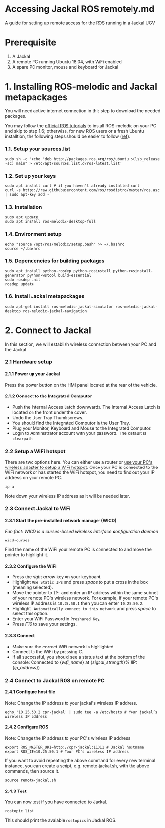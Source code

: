 # Accessing Jackal ROS remotely.md
A guide for setting up remote access for the ROS running in a Jackal UGV

# Prerequisite
1. A Jackal
2. A remote PC running Ubuntu 18.04, with WiFi enabled
3. A spare PC monitor, mouse and keyboard for Jackal

# 1. Installing ROS-melodic and Jackal metapackages
You will need active internet connection in this step to download the needed packages.

You may follow the [official ROS tutorials](http://wiki.ros.org/melodic/Installation/Ubuntu) to install ROS-melodic on your PC and skip to step 1.6; otherwise, for new ROS users or a fresh Ubuntu installtion, the following steps should be easier to follow ([ref](http://wiki.ros.org/melodic/Installation/Ubuntu)).

### 1.1. Setup your sources.list

```
sudo sh -c 'echo "deb http://packages.ros.org/ros/ubuntu $(lsb_release -sc) main" > /etc/apt/sources.list.d/ros-latest.list'
```

### 1.2. Set up your keys
```
sudo apt install curl # if you haven't already installed curl
curl -s https://raw.githubusercontent.com/ros/rosdistro/master/ros.asc | sudo apt-key add -
```

### 1.3. Installation
```
sudo apt update
sudo apt install ros-melodic-desktop-full
```

### 1.4. Environment setup
```
echo "source /opt/ros/melodic/setup.bash" >> ~/.bashrc
source ~/.bashrc
```

### 1.5. Dependencies for building packages
```
sudo apt install python-rosdep python-rosinstall python-rosinstall-generator python-wstool build-essential
sudo rosdep init
rosdep update
```

### 1.6. Install Jackal metapackages
```
sudo apt-get install ros-melodic-jackal-simulator ros-melodic-jackal-desktop ros-melodic-jackal-navigation
```


# 2. Connect to Jackal
In this section, we will establish wireless connection between your PC and the Jackal

### 2.1 Hardware setup
#### 2.1.1 Power up your Jackal
Press the power button on the HMI panel located at the rear of the vehicle.

#### 2.1.2 Connect to the Integrated Computor
- Push the Internal Access Latch downwards. The Internal Access Latch is located on the front under the cover.
- Undo the User Tray Thumbscrews.
- You should find the Integrated Computor in the User Tray.
- Plug your Monitor, Keyboard and Mouse to the Integrated Computor.
- Login to Administrator account with your password. The default is `clearpath`.

### 2.2 Setup a WiFi hotspot
There are two options here. You can either use a router or [use your PC's wireless adapter to setup a WiFi hotspot](https://www.linuxuprising.com/2018/09/how-to-create-wi-fi-hotspot-in-ubuntu.html). Once your PC is connected to the WiFi network or has started the WiFi hotspot, you need to find out your IP address on your remote PC.
```
ip a
```
Note down your wireless IP address as it will be needed later.

### 2.3 Connect Jackal to WiFi
#### 2.3.1 Start the pre-installed network manager (WICD)
*Fun fact: WICD is a curses-based **w**ireless **i**nterface **c**onfiguration **d**aemon*
```
wicd-curses
```
Find the name of the WiFi your remote PC is connected to and move the pointer to highlight it.
#### 2.3.2 Configure the WiFi
- Press the *right arrow* key on your keyboard.
- Highlight `Use Static IPs` and press *space* to put a cross in the box (meaning selected).
- Move the pointer to `IP:` and enter an IP address within the same subnet of your remote PC's wireless network. For example, if your remote PC's wireless IP address is `10.25.50.1` then you can enter `10.25.50.2`.
- Highlight ` Automatically connect to this network` and press *space* to select this option.
- Enter your WiFi Password in `Preshared Key`.
- Press *F10* to save your settings.
#### 2.3.3 Connect
- Make sure the correct WiFi network is highlighted.
- Connect to the WiFi by pressing *C*.
- If all successful, you should see a status text at the bottom of the console: Connected to {*wifi_name*} at {*signal_strength*}% (IP: {*ip_address*})

### 2.4 Connect to Jackal ROS on remote PC
#### 2.4.1 Configure host file
Note: Change the IP address to your jackal's wireless IP address.
```
echo '10.25.50.2 cpr-jackal' | sudo tee -a /etc/hosts # Your jackal’s wireless IP address
```
#### 2.4.2 Configure ROS
Note: Change the IP address to your PC's wireless IP address
```
export ROS_MASTER_URI=http://cpr-jackal:11311 # Jackal hostname
export ROS_IP=10.25.50.1 # Your PC’s wireless IP address
```

If you want to avoid repeating the above command for every new terminal instance, you can create a script, e.g. remote-jackal.sh, with the above commands, then source it.
```
source remote-jackal.sh
```

#### 2.4.3 Test
You can now test if you have connected to Jackal.
```
rostopic list
```
This should print the avaiable `rostopics` in Jackal ROS.
